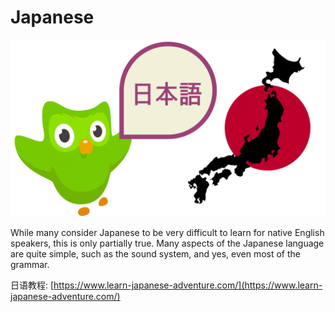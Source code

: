 # Japanese

![](../.gitbook/assets/image.png)

While many consider Japanese to be very difficult to learn for native English speakers, this is only partially true. Many aspects of the Japanese language are quite simple, such as the sound system, and yes, even most of the grammar.

日语教程: [https://www.learn-japanese-adventure.com/](https://www.learn-japanese-adventure.com/)

